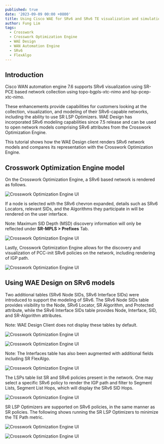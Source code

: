 ```yaml
---
published: true
date: '2023-09-09 00:00 +0800'
title: Using Cisco WAE for SRv6 and SRv6 TE visualization and simulation
author: Fung Lim
tags:
  - Crosswork
  - Crosswork Optimization Engine
  - WAE Design
  - WAN Automation Engine
  - SRv6
  - FlexAlgo
---
```

## Introduction

Cisco WAN automation engine 7.6 supports SRv6 visualization using SR-PCE based network collection using topo-bgpls-xtc-nimo and lsp-pcep-xtc-nimo.

These enhancements provide capabilities for customers looking at the collection, visualization, and modeling of their SRv6-capable networks, including the ability to use SR LSP Optimizers. WAE Design has incorporated SRv6 modeling capabilities since 7.5 release and can be used to open network models comprising SRv6 attributes from the Crosswork Optimization Engine. 

This tutorial shows how the WAE Design client renders SRv6 network models and compares its representation with the Crosswork Optimization Engine.

## Crosswork Optimization Engine model

On the Crosswork Optimization Engine, a SRv6 based network is rendered as follows. 

![Crosswork Optimization Engine UI]({{site.baseurl}}/images/using-wae-srv6-img001.png)

If a node is selected with the SRv6 chevron expanded, details such as SRv6 Locators, relevant SIDs, and the Algorithms they participate in will be rendered on the user interface. 

Note: Maximum SID Depth (MSD) discovery information will only be reflected under **SR-MPLS > Prefixes** Tab.

![Crosswork Optimization Engine UI]({{site.baseurl}}/images/using-wae-srv6-img002.png)

Lastly, Crosswork Optimization Engine allows for the discovery and visualization of PCC-init SRv6 policies on the network, including rendering of IGP path. 

![Crosswork Optimization Engine UI]({{site.baseurl}}/images/using-wae-srv6-img003.png)

## Using WAE Design on SRv6 models 

Two additional tables (SRv6 Node SIDs, SRv6 Interface SIDs) were introduced to support the modeling of SRv6. The SRv6 Node SIDs table provides visibility to the Node, SRv6 Locator, SR Algorithm, and Protected attribute, while the SRv6 Interface SIDs table provides Node, Interface, SID, and SR-Algorithm attributes. 

Note: WAE Design Client does not display these tables by default. 

![Crosswork Optimization Engine UI]({{site.baseurl}}/images/using-wae-srv6-img004.png)

![Crosswork Optimization Engine UI]({{site.baseurl}}/images/using-wae-srv6-img005.png)

Note: The Interfaces table has also been augmented with additional fields including SR FlexAlgo.

![Crosswork Optimization Engine UI]({{site.baseurl}}/images/using-wae-srv6-img006.png)

The LSPs table list SR and SRv6 policies present in the network. One may select a specific SRv6 policy to render the IGP path and filter to Segment Lists, Segment List Hops, which will display the SRv6 SID Hops.

![Crosswork Optimization Engine UI]({{site.baseurl}}/images/using-wae-srv6-img007.png)

SR LSP Optimizers are supported on SRv6 policies, in the same manner as SR policies. The following shows running the SR LSP Optimizers to minimize the TE Path metric.

![Crosswork Optimization Engine UI]({{site.baseurl}}/images/using-wae-srv6-img008.png)

![Crosswork Optimization Engine UI]({{site.baseurl}}/images/using-wae-srv6-img009.png)

